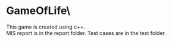 # GameOfLife\
This game is created using c++.\
MIS report is in the report folder.
Test cases are in the test folder.
